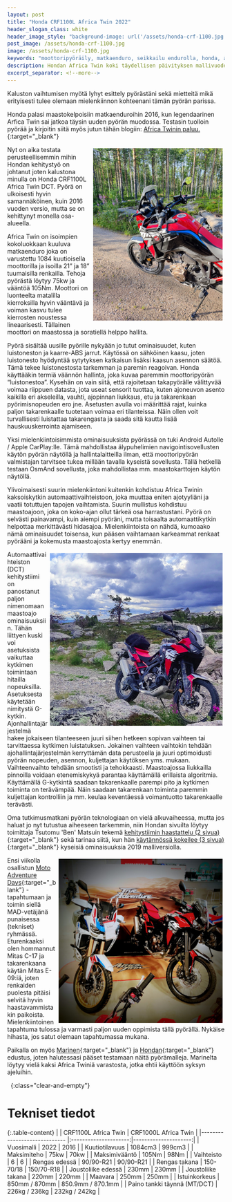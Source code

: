 ```yaml
---
layout: post
title: "Honda CRF1100L Africa Twin 2022"
header_slogan_class: white
header_image_style: "background-image: url('/assets/honda-crf-1100.jpg');"
post_image: /assets/honda-crf-1100.jpg
image: /assets/honda-crf-1100.jpg
keywords: "moottoripyöräily, matkaenduro, seikkailu endurolla, honda, adventure, africa twin, CRF1100L"
description: Hondan Africa Twin koki täydellisen päivityksen mallivuodelle 2020. Tästä alkaa tutkimusmatka, mihin isoimpien kokoluokkaan kuuluva pyörä pystyy kaksoiskytkin vaihteistolla meikäläisen näpeissä.
excerpt_separator: <!--more-->
---
```



Kaluston vaihtumisen myötä lyhyt esittely pyörästäni sekä mietteitä mikä erityisesti tulee olemaan mielenkiinnon kohteenani
tämän pyörän parissa.

Honda palasi maastokelpoisiin matkaenduroihin 2016, kun legendaarinen Arfica Twin sai jatkoa täysin uuden pyörän muodossa.
Testasin tuolloin pyörää ja kirjoitin siitä myös jutun tähän blogiin: [Africa Twinin paluu.](/2016/07/14/africa-twinin-paluu){:target="_blank"}

<img src="/assets/honda-crf-1100-3.jpg" style="float: right; padding: 5px; width: 300px;" />

Nyt on aika testata perusteellisemmin mihin Hondan kehitystyö on johtanut<!--more--> joten kalustona minulla on Honda CRF1100L Africa
Twin DCT. Pyörä on ulkoisesti hyvin samannäköinen, kuin 2016 vuoden versio, mutta se on kehittynyt monella osa-alueella.

Africa Twin on isoimpien kokoluokkaan kuuluva matkaenduro joka on varustettu 1084 kuutioisella moottorilla ja isoilla 21” ja
18” tuumaisilla renkailla. Tehoja pyörästä löytyy 75kw ja vääntöä 105Nm. Moottori on luonteelta matalilla kierroksilla hyvin
vääntävä ja voiman kasvu tulee kierrosten noustessa lineaarisesti. Tällainen moottori on maastossa ja soratiellä helppo hallita.

Pyörä sisältää uusille pyörille nykyään jo tutut ominaisuudet, kuten luistoneston ja kaarre-ABS jarrut. Käytössä on
sähköinen kaasu, joten luistonesto hyödyntää sytytyksen katkaisun lisäksi kaasun asennon säätöä. Tämä tekee luistonestosta
tarkemman ja paremin reagoivan. Honda käyttääkin termiä väännön hallinta, joka kuvaa paremmin moottoripyörän “luistonestoa”.
Kysehän on vain siitä, että rajoitetaan takapyörälle välittyvää voimaa riippuen datasta, jota useat sensorit tuottaa, kuten
ajoneuvon asento kaikilla eri akseleilla, vauhti, ajopinnan liukkaus, etu ja takarenkaan pyörimisnopeuden ero jne. Asetusten avulla
voi määrittää rajat, kuinka paljon takarenkaalle tuotetaan voimaa eri tilanteissa. Näin ollen voit turvallisesti luistattaa
takarengasta ja saada sitä kautta lisää hauskuuskerrointa ajamiseen.

Yksi mielenkiintoisimmista ominaisuuksista pyörässä on tuki Android Autolle / Apple CarPlay:lle. Tämä mahdollistaa
älypuhelimien navigointisovellusten käytön pyörän näytöllä ja hallintalaitteilla ilman, että moottoripyörän valmistajan
tarvitsee tukea millään tavalla kyseistä sovellusta. Tällä hetkellä testaan OsmAnd sovellusta, joka mahdollistaa mm.
maastokarttojen käytön näytöllä.

Ylivoimaisesti suurin mielenkiintoni kuitenkin kohdistuu Africa Twinin kaksoiskytkin automaattivaihteistoon, joka muuttaa
eniten ajotyyliäni ja vaatii totuttujen tapojen vaihtamista. Suurin mullistus kohdistuu maastoajoon, joka on koko-ajan ollut
tärkeä osa harrastustani. Pyörä on selvästi painavampi, kuin aiempi pyöräni, mutta toisaalta automaattikytkin helpottaa
merkittävästi hidasajoa. Mielenkiintoista on nähdä, kumoaako nämä ominaisuudet toisensa, kun pääsen vaihtamaan karkeammat
renkaat pyörääni ja kokemusta maastoajosta kertyy enemmän.

<img src="/assets/honda-crf-1100-2.jpg" style="float: right; padding: 5px;" />

Automaattivaihteiston (DCT) kehitystiimi on panostanut paljon nimenomaan maastoajo ominaisuuksiin. Tähän liittyen kuski voi
asetuksista vaikuttaa kytkimen toimintaan hitailla nopeuksilla. Asetuksesta käytetään nimitystä G-kytkin.
Ajonhallintajärjestelmä hakee jokaiseen tilanteeseen juuri siihen hetkeen sopivan vaihteen tai tarvittaessa kytkimen
luistatuksen. Jokainen vaihteen vaihtokin tehdään ajohallintajärjestelmän kerryttämän data perusteella ja juuri optimoidusti
pyörän nopeuden, asennon, kuljettajan käytöksen yms. mukaan. Vaihteenvaihto tehdään smootisti ja tehokkaasti. Maastoajossa
liukkailla pinnoilla voidaan etenemiskykyä parantaa käyttämällä erillaista algoritmia. Käyttämällä G-kytkintä saadaan
takarenkaalle parempi pito ja kytkimen toiminta on terävämpää. Näin saadaan takarenkaan toiminta paremmin kuljettajan
kontrolliin ja mm. keulaa keventäessä voimantuotto takarenkaalle terävästi.

Oma tutkimusmatkani pyörän teknologiaan on vielä alkuvaiheessa, mutta jos haluat jo nyt tutustua aiheeseen tarkemmin, niin
Hondan sivuilta löytyy toimittaja Tsutomu 'Ben' Matsuin tekemä
[kehitystiimin haastattelu (2 sivua)](https://global.honda/innovation/technology/motorcycle/tech-views/vol09_g-switch_stc/interview.html){:target="_blank"}
sekä tarinaa siitä, kun hän
[käytännössä kokeilee (3 sivua)](https://global.honda/innovation/technology/motorcycle/tech-views/vol09_g-switch_stc/impression.html){:target="_blank"}
kyseisiä ominaisuuksia 2019 malliversiolla.

<img src="/assets/honda-crf-1100-4.jpg" style="float: right; padding: 5px; width: 380px;" />

Ensi viikolla osallistun [Moto Adventure Days](https://motoadventuredays.fi){:target="_blank"} -tapahtumaan ja toimin
siellä MAD-vetäjänä punaisessa (tekniset) ryhmässä. Eturenkaaksi olen hommannut Mitas C-17 ja takarenkaana käytän
Mitas E-09:iä, joten renkaiden puolesta pitäisi selvitä hyvin haastavammistakin paikoista. Mielenkiintoinen tapahtuma
tulossa ja varmasti paljon uuden oppimista tällä pyörällä. Nykäise hihasta, jos satut olemaan tapahtumassa mukana.

Paikalla on myös [Marinen](https://marine.fi){:target="_blank"} ja [Hondan](https://www.hondabikes.fi/){:target="_blank"}
edustus, joten halutessasi pääset testamaan näitä pyörämalleja. Marinelta löytyy vielä kaksi Africa Twiniä varastosta, jotka
ehtii käyttöön syksyn ajeluihin.

&nbsp;
{:class="clear-and-empty"}


# Tekniset tiedot

{:.table-content}
|                              |  CRF1100L Africa Twin | CRF1000L Africa Twin |
|----------------------------- |:---------------------:|---------------------:|
| Vuosimalli                   |  2022                 | 2016                 |
| Kuutiotilavuus               |  1084cm3              | 999cm3               |
| Maksimiteho                  |  75kw                 | 70kw                 |
| Maksimivääntö                |  105Nm                | 98Nm                 |
| Vaihteisto                   |  6                    | 6                    |
| Rengas edessä                |  90/90-R21            | 90/90-R21            |
| Rengas takana                |  150-70/18            | 150/70-R18           |
| Joustoliike edessä           |  230mm                | 230mm                |
| Joustoliike takana           |  220mm                | 220mm                |
| Maavara                      |  250mm                | 250mm                |
| Istuinkorkeus                |  850mm / 870mm        | 850.9mm / 870.1mm    |
| Paino tankki täynnä (MT/DCT) |  226kg / 236kg        | 232kg / 242kg        |
